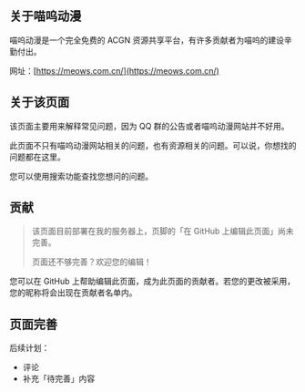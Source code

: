 ## 关于喵呜动漫

喵呜动漫是一个完全免费的 ACGN 资源共享平台，有许多贡献者为喵呜的建设辛勤付出。

网址：[https://meows.com.cn/](https://meows.com.cn/)

## 关于该页面

该页面主要用来解释常见问题，因为 QQ 群的公告或者喵呜动漫网站并不好用。

此页面不只有喵呜动漫网站相关的问题，也有资源相关的问题。可以说，你想找的问题都在这里。

您可以使用搜索功能查找您想问的问题。

## 贡献

> 该页面目前部署在我的服务器上，页脚的「在 GitHub 上编辑此页面」尚未完善。
>
> 页面还不够完善？欢迎您的编辑！

您可以在 GitHub 上帮助编辑此页面，成为此页面的贡献者。若您的更改被采用，您的昵称将会出现在贡献者名单内。

## 页面完善

后续计划：
- 评论
- 补充「待完善」内容